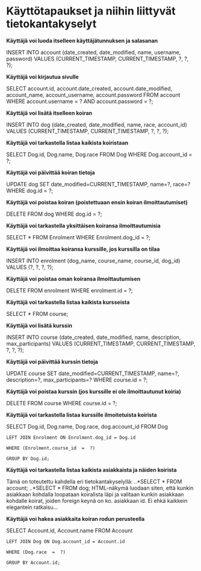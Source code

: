 # Käyttötapaukset ja niihin liittyvät tietokantakyselyt


**Käyttäjä voi luoda itselleen käyttäjätunnuksen ja salasanan**

INSERT INTO account (date_created, date_modified, name, username, password) VALUES (CURRENT_TIMESTAMP, CURRENT_TIMESTAMP, ?, ?, ?);


**Käyttäjä voi kirjautua sivulle**

SELECT account.id, account.date_created, account.date_modified, account_name, account_username, account.password
FROM account
WHERE account.username = ? AND account.password = ?;


**Käyttäjä voi lisätä itselleen koiran**

INSERT INTO dog (date_created, date_modified, name, race, account_id) VALUES (CURRENT_TIMESTAMP, CURRENT_TIMESTAMP, ?, ?, ?);


**Käyttäjä voi tarkastella listaa kaikista koiristaan**

SELECT Dog.id, Dog.name, Dog.race FROM Dog WHERE Dog.account_id  =  ?;


**Käyttäjä voi päivittää koiran tietoja**

UPDATE dog SET date_modified=CURRENT_TIMESTAMP, name=?, race=? 
WHERE dog.id = ?;


**Käyttäjä voi poistaa koiran (poistettuaan ensin koiran ilmoittautumiset)**

DELETE FROM dog WHERE dog.id = ?;


**Käyttäjä voi tarkastella yksittäisen koiransa ilmoittautumisia**

SELECT * FROM Enrolment WHERE Enrolment.dog_id  =  ?;


**Käyttäjä voi ilmoittaa koiransa kurssille, jos kurssilla on tilaa**

INSERT INTO enrolment (dog_name, course_name, course_id, dog_id) VALUES (?, ?, ?, ?);


**Käyttäjä voi poistaa oman koiransa ilmoittautumisen**

DELETE FROM enrolment WHERE enrolment.id = ?;


**Käyttäjä voi tarkastella listaa kaikista kursseista**

SELECT * FROM course;


**Käyttäjä voi lisätä kurssin**

INSERT INTO course (date_created, date_modified, name, description, max_participants) VALUES (CURRENT_TIMESTAMP, CURRENT_TIMESTAMP, ?, ?, ?);


**Käyttäjä voi päivittää kurssin tietoja**

UPDATE course SET date_modified=CURRENT_TIMESTAMP, name=?, description=?, max_participants=? WHERE course.id = ?;


**Käyttäjä voi poistaa kurssin (jos kurssille ei ole ilmoittautunut koiria)**

DELETE FROM course WHERE course.id = ?;


**Käyttäjä voi tarkastella listaa kurssille ilmoitetuista koirista**

SELECT Dog.id, Dog.name, Dog.race, dog.account_id FROM Dog 

    LEFT JOIN Enrolment ON Enrolment.dog_id = Dog.id 

    WHERE (Enrolment.course_id  =  ?) 

    GROUP BY Dog.id;


**Käyttäjä voi tarkastella listaa kaikista asiakkaista ja näiden koirista**

Tämä on toteutettu kahdella eri tietokantakyselyllä:
..*SELECT * FROM account;
..*SELECT * FROM dog;
HTML-näkymä luodaan siten, että kunkin asiakkaan kohdalla loopataan koiralista läpi ja valitaan kunkin asiakkaan kohdalle koirat, joiden foreign keynä on ko. asiakkaan id. Ei ehkä kaikkein elegantein ratkaisu...


**Käyttäjä voi hakea asiakkaita koiran rodun perusteella**

SELECT Account.id, Account.name FROM Account 

    LEFT JOIN Dog ON Dog.account_id = Account.id

    WHERE (Dog.race  =  ?) 

    GROUP BY Account.id;
